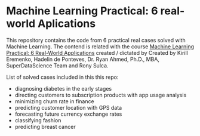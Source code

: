 # Machine Learning Practical: 6 real-world Aplications

This repository contains the code from 6 practical real cases solved with Machine Learning. The contend is related with the course [Machine Learning Practical: 6 Real-World Applications](https://www.udemy.com/machine-learning-practical/) created / dictated by Created by Kirill Eremenko, Hadelin de Ponteves, Dr. Ryan Ahmed, Ph.D., MBA, SuperDataScience Team and Rony Sulca.   

List of solved cases included in this this repo:
- diagnosing diabetes in the early stages
- directing customers to subscription products with app usage analysis
- minimizing churn rate in finance
- predicting customer location with GPS data
- forecasting future currency exchange rates
- classifying fashion
- predicting breast cancer